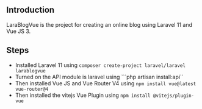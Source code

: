 ## Introduction
LaraBlogVue is the project for creating an online blog using Laravel 11 and Vue JS 3.

## Steps

- Installed Laravel 11 using ```composer create-project laravel/laravel larablogvue```
- Turned on the API module is laravel using ```php artisan install:api``
- Then installed Vue JS and Vue Router V4 using ```npm install vue@latest vue-router@4```
- Then installed the vitejs Vue Plugin using ```npm install @vitejs/plugin-vue```
